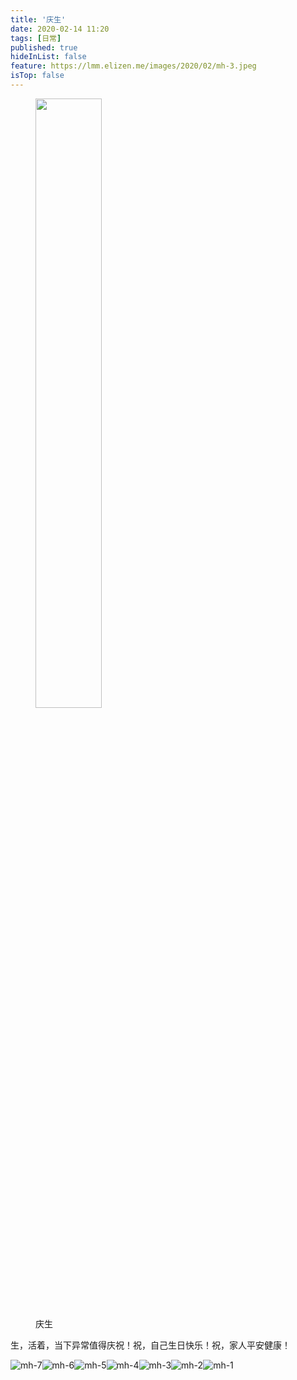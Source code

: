 ```yaml
---
title: '庆生'
date: 2020-02-14 11:20
tags: [日常]
published: true
hideInList: false
feature: https://lmm.elizen.me/images/2020/02/mh-3.jpeg
isTop: false
---
```


<figure>
    <img src="https://lmm.elizen.me/images/logos/birthday-1.JPG" width="50%"/>
    <figcaption>庆生</figcaption>
</figure>

生，活着，当下异常值得庆祝！祝，自己生日快乐！祝，家人平安健康！

<!--more-->

<photos>![mh-7](https://lmm.elizen.me/images/2020/02/mh-7.jpeg)![mh-6](https://lmm.elizen.me/images/2020/02/mh-6.jpeg)![mh-5](https://lmm.elizen.me/images/2020/02/mh-5.jpeg)![mh-4](https://lmm.elizen.me/images/2020/02/mh-4.jpeg)![mh-3](https://lmm.elizen.me/images/2020/02/mh-3.jpeg)![mh-2](https://lmm.elizen.me/images/2020/02/mh-2.jpeg)![mh-1](https://lmm.elizen.me/images/2020/02/mh-1.jpeg)</photos>